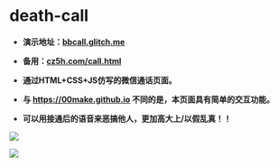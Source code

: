# death-call

- **演示地址：[bbcall.glitch.me](https://bbcall.glitch.me)**

- **备用：[cz5h.com/call.html](https://www.cz5h.com/call.html)**

- **通过HTML+CSS+JS仿写的微信通话页面。**

- **与 https://00make.github.io 不同的是，本页面具有简单的交互功能。**

- **可以用接通后的语音来恶搞他人，更加高大上/以假乱真！！**

![](https://cdn.jsdelivr.net/gh/TianZonglin/tuchuang/img/20200827211056.png)

![](https://cdn.jsdelivr.net/gh/TianZonglin/tuchuang/img/20200827204640.png)


